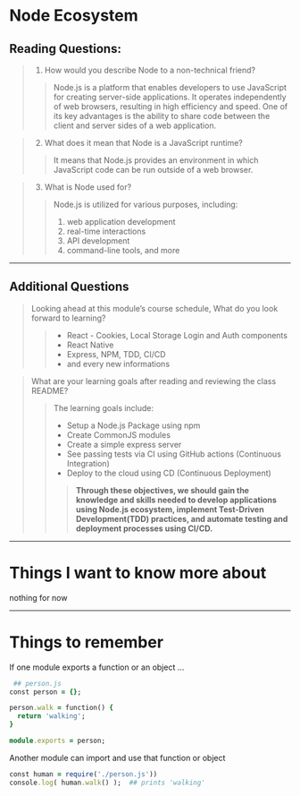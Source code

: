 # Node Ecosystem

## Reading Questions:

> 1. How would you describe Node to a non-technical friend?
>> Node.js is a platform that enables developers to use JavaScript for creating server-side applications. It operates independently of web browsers, resulting in high efficiency and speed. One of its key advantages is the ability to share code between the client and server sides of a web application.


> 2. What does it mean that Node is a JavaScript runtime?
 >> It means that Node.js provides an environment in which JavaScript code can be run outside of a web browser.


 > 3. What is Node used for?
>> Node.js is utilized for various purposes, including:
>> 1. web application development
>> 2. real-time interactions
>> 3. API development
>> 4. command-line tools, and more
------------




## Additional Questions
> Looking ahead at this module’s course schedule, What do you look forward to learning?
>> * React - Cookies, Local Storage Login and Auth components
>> * React Native
>> *  Express, NPM, TDD, CI/CD
>> * and every new informations

> What are your learning goals after reading and reviewing the class README?
>> The learning goals include:
>> * Setup a Node.js Package using npm
>> * Create CommonJS modules
>> * Create a simple express server
>> * See passing tests via CI using GitHub actions (Continuous Integration)
>> * Deploy to the cloud using CD (Continuous Deployment)
>>> **Through these objectives, we should gain the knowledge and skills needed to develop applications using Node.js ecosystem, implement Test-Driven Development(TDD) practices, and automate testing and deployment processes using CI/CD.**

------------

# Things I want to know more about
nothing for now 

------------------
# Things to remember 

If one module exports a function or an object …

```ruby
 ## person.js
const person = {};

person.walk = function() {
  return 'walking';
}

module.exports = person;
```

Another module can import and use that function or object
 ```ruby
const human = require('./person.js'))
console.log( human.walk() );  ## prints 'walking'
```